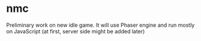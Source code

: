 # nmc

Preliminary work on new idle game.
It will use Phaser engine and run mostly on JavaScript (at first, server side might be added later)
